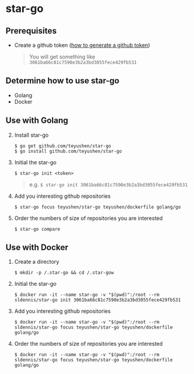 # star-go


## Prerequisites

* Create a github token ([how to generate a github token]())

	> You will get something like `3061ba66c81c7590e3b2a3bd3055fece429fb531`

## Determine how to use star-go

* Golang
* Docker

## Use with Golang

2. Install star-go

	```
	$ go get github.com/teyushen/star-go 
	$ go install github.com/teyushen/star-go 
	```


3. Initial the star-go

	```
	$ star-go init <token>
	```
	 
	> e.g.
	> `$ star-go init 3061ba66c81c7590e3b2a3bd3055fece429fb531`
	

4. Add you interesting github repositories

	```
	$ star-go focus teyushen/star-go teyushen/dockerfile golang/go
	```

5. Order the numbers of size of repositories you are interested

	```
	$ star-go compare
	```
	
## Use with Docker

1. Create a directory

	```
	$ mkdir -p /.star-go && cd /.star-gow
	```

2. Initial the star-go
	```
	$ docker run -it --name star-go -v "$(pwd)":/root --rm sldennis/star-go init 3061ba66c81c7590e3b2a3bd3055fece429fb531
	```

3. Add you interesting github repositories

	```
	$ docker run -it --name star-go -v "$(pwd)":/root --rm sldennis/star-go focus teyushen/star-go teyushen/dockerfile golang/go
	```

4. Order the numbers of size of repositories you are interested

	```
	$ docker run -it --name star-go -v "$(pwd)":/root --rm sldennis/star-go focus teyushen/star-go teyushen/dockerfile golang/go
	```